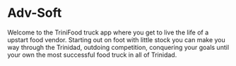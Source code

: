 Adv-Soft
========

Welcome to the TriniFood truck app where you get to live the life of a upstart food vendor. Starting out on foot with little stock you can make you way through the Trinidad, outdoing competition, conquering your goals until your own the most successful food truck in all of Trinidad. 
